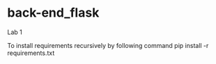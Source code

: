 # back-end_flask
Lab 1 

To install requirements recursively by following command
pip install -r requirements.txt
